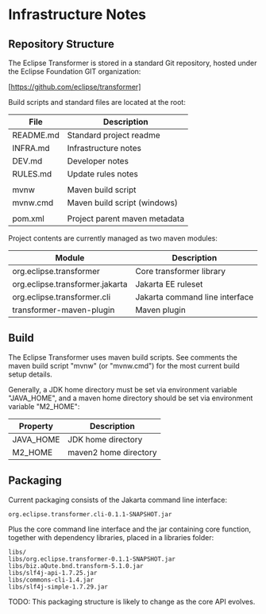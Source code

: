 # Infrastructure Notes

## Repository Structure

The Eclipse Transformer is stored in a standard Git repository, hosted under the Eclipse Foundation GIT organization:

  [https://github.com/eclipse/transformer]

Build scripts and standard files are located at the root:

| File      | Description                  |
|-----------|------------------------------|
| README.md | Standard project readme      |
| INFRA.md  | Infrastructure notes         |
| DEV.md    | Developer notes              |
| RULES.md  | Update rules notes           |
|           |                              |   
| mvnw      | Maven build script           |
| mvnw.cmd  | Maven build script (windows) |
|           |
| pom.xml   | Project parent maven metadata

Project contents are currently managed as two maven modules:

| Module                          | Description                                     |
|---------------------------------|-------------------------------------------------|
| org.eclipse.transformer         | Core transformer library                        |
| org.eclipse.transformer.jakarta | Jakarta EE ruleset                              |
| org.eclipse.transformer.cli     | Jakarta command line interface                  |
| transformer-maven-plugin        | Maven plugin                                    |

## Build

The Eclipse Transformer uses maven build scripts.  See comments the maven build script "mvnw" (or "mvnw.cmd") for the most current build setup details.

Generally, a JDK home directory must be set via environment variable "JAVA_HOME", and a maven home directory should be set via environment variable "M2_HOME":

| Property  | Description           |
|-----------|-----------------------|
| JAVA_HOME | JDK home directory    |
| M2_HOME   | maven2 home directory |

## Packaging

Current packaging consists of the Jakarta command line interface:

    org.eclipse.transformer.cli-0.1.1-SNAPSHOT.jar

Plus the core command line interface and the jar containing core function, together with dependency libraries, placed in a libraries folder:

    libs/
    libs/org.eclipse.transformer-0.1.1-SNAPSHOT.jar
    libs/biz.aQute.bnd.transform-5.1.0.jar
    libs/slf4j-api-1.7.25.jar
    libs/commons-cli-1.4.jar
    libs/slf4j-simple-1.7.29.jar

TODO: This packaging structure is likely to change as the core API evolves.
